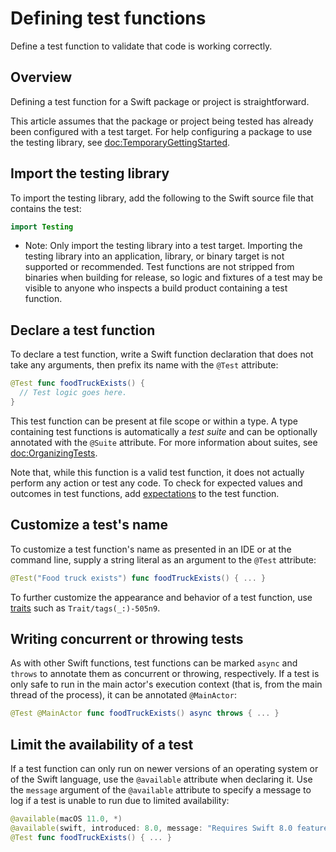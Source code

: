 # Defining test functions

<!--
This source file is part of the Swift.org open source project

Copyright (c) 2023 Apple Inc. and the Swift project authors
Licensed under Apache License v2.0 with Runtime Library Exception

See https://swift.org/LICENSE.txt for license information
See https://swift.org/CONTRIBUTORS.txt for Swift project authors
-->

Define a test function to validate that code is working correctly.

## Overview

Defining a test function for a Swift package or project is straightforward.

This article assumes that the package or project being tested has already been
configured with a test target. For help configuring a package to use the testing
library, see <doc:TemporaryGettingStarted>.

## Import the testing library

To import the testing library, add the following to the Swift source file that
contains the test:

```swift
import Testing
```

- Note: Only import the testing library into a test target. Importing the
  testing library into an application, library, or binary target is not
  supported or recommended. Test functions are not stripped from binaries when
  building for release, so logic and fixtures of a test may be visible to anyone
  who inspects a build product containing a test function.

## Declare a test function

To declare a test function, write a Swift function declaration that does not
take any arguments, then prefix its name with the `@Test` attribute:

```swift
@Test func foodTruckExists() {
  // Test logic goes here.
}
```

This test function can be present at file scope or within a type. A type
containing test functions is automatically a _test suite_ and can be optionally
annotated with the `@Suite` attribute. For more information about suites, see
<doc:OrganizingTests>.

Note that, while this function is a valid test function, it does not actually
perform any action or test any code. To check for expected values and outcomes
in test functions, add [expectations](doc:Expectations) to the test function.

## Customize a test's name

To customize a test function's name as presented in an IDE or at the command
line, supply a string literal as an argument to the `@Test` attribute:

```swift
@Test("Food truck exists") func foodTruckExists() { ... }
```

To further customize the appearance and behavior of a test function, use
 [traits](doc:Traits) such as ``Trait/tags(_:)-505n9``.

## Writing concurrent or throwing tests

As with other Swift functions, test functions can be marked `async` and `throws`
to annotate them as concurrent or throwing, respectively. If a test is only safe
to run in the main actor's execution context (that is, from the main thread of
the process), it can be annotated `@MainActor`:

```swift
@Test @MainActor func foodTruckExists() async throws { ... }
```

## Limit the availability of a test

If a test function can only run on newer versions of an operating system or of
the Swift language, use the `@available` attribute when declaring it. Use the
`message` argument of the `@available` attribute to specify a message to log if
a test is unable to run due to limited availability:

```swift
@available(macOS 11.0, *)
@available(swift, introduced: 8.0, message: "Requires Swift 8.0 features to run")
@Test func foodTruckExists() { ... }
```

